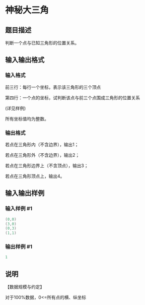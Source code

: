 # 神秘大三角

## 题目描述

判断一个点与已知三角形的位置关系。

## 输入输出格式

### 输入格式

前三行：每行一个坐标，表示该三角形的三个顶点

第四行：一个点的坐标，试判断该点与前三个点围成三角形的位置关系

(详见样例)

所有坐标值均为整数。

### 输出格式

若点在三角形内（不含边界），输出1；

若点在三角形外（不含边界），输出2；

若点在三角形边界上（不含顶点），输出3；

若点在三角形顶点上，输出4。

## 输入输出样例

### 输入样例 #1

```cpp
(0,0)
(3,0)
(0,3)
(1,1)

```
### 输出样例 #1

```cpp
1

```
## 说明

【数据规模与约定】

对于100%数据，0<=所有点的横、纵坐标

